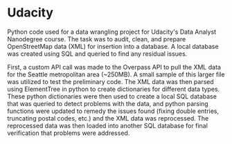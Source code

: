 # Udacity

Python code used for a data wrangling project for Udacity's Data Analyst Nanodegree course. The task was to audit, clean, and prepare OpenStreetMap data (XML) for insertion into a database. A local database was created using SQL and queried to find any residual issues.

First, a custom API call was made to the Overpass API to pull the XML data for the Seattle metropolitan area (~250MB). A small sample of this larger file was utilized to test the preliminary code. The XML data was then parsed using ElementTree in python to create dictionaries for different data types. These python dictionaries were then used to create a local SQL database that was queried to detect problems with the data, and python parsing functions were updated to remedy the issues found (fixing double entries, truncating postal codes, etc.) and the XML data was reprocessed. The reprocessed data was then loaded into another SQL database for final verification that problems were addressed.
